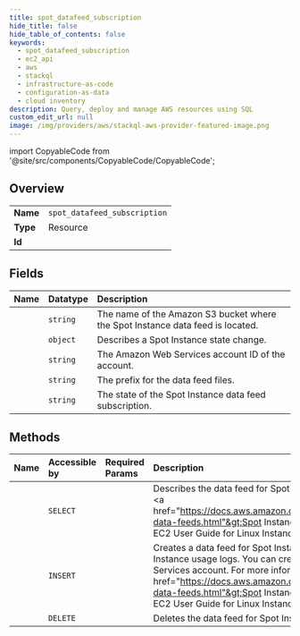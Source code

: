 ```yaml
---
title: spot_datafeed_subscription
hide_title: false
hide_table_of_contents: false
keywords:
  - spot_datafeed_subscription
  - ec2_api
  - aws    
  - stackql
  - infrastructure-as-code
  - configuration-as-data
  - cloud inventory
description: Query, deploy and manage AWS resources using SQL
custom_edit_url: null
image: /img/providers/aws/stackql-aws-provider-featured-image.png
---
```


import CopyableCode from '@site/src/components/CopyableCode/CopyableCode';




## Overview
<table><tbody>
<tr><td><b>Name</b></td><td><code>spot_datafeed_subscription</code></td></tr>
<tr><td><b>Type</b></td><td>Resource</td></tr>
<tr><td><b>Id</b></td><td><CopyableCode code="aws.ec2_api.spot_datafeed_subscription" /></td></tr>
</tbody></table>

## Fields
| Name | Datatype | Description |
|:-----|:---------|:------------|
| <CopyableCode code="bucket" /> | `string` | The name of the Amazon S3 bucket where the Spot Instance data feed is located. |
| <CopyableCode code="fault" /> | `object` | Describes a Spot Instance state change. |
| <CopyableCode code="ownerId" /> | `string` | The Amazon Web Services account ID of the account. |
| <CopyableCode code="prefix" /> | `string` | The prefix for the data feed files. |
| <CopyableCode code="state" /> | `string` | The state of the Spot Instance data feed subscription. |
## Methods
| Name | Accessible by | Required Params | Description |
|:-----|:--------------|:----------------|:------------|
| <CopyableCode code="spot_datafeed_subscription_Describe" /> | `SELECT` | <CopyableCode code="region" /> | Describes the data feed for Spot Instances. For more information, see &lt;a href="https://docs.aws.amazon.com/AWSEC2/latest/UserGuide/spot-data-feeds.html"&gt;Spot Instance data feed&lt;/a&gt; in the &lt;i&gt;Amazon EC2 User Guide for Linux Instances&lt;/i&gt;. |
| <CopyableCode code="spot_datafeed_subscription_Create" /> | `INSERT` | <CopyableCode code="Bucket, region" /> | Creates a data feed for Spot Instances, enabling you to view Spot Instance usage logs. You can create one data feed per Amazon Web Services account. For more information, see &lt;a href="https://docs.aws.amazon.com/AWSEC2/latest/UserGuide/spot-data-feeds.html"&gt;Spot Instance data feed&lt;/a&gt; in the &lt;i&gt;Amazon EC2 User Guide for Linux Instances&lt;/i&gt;. |
| <CopyableCode code="spot_datafeed_subscription_Delete" /> | `DELETE` | <CopyableCode code="region" /> | Deletes the data feed for Spot Instances. |
